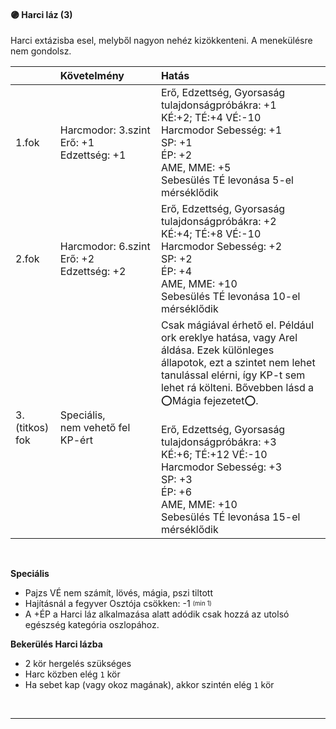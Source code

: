 #### 🟣 Harci láz (3)

Harci extázisba esel, melyből nagyon nehéz kizökkenteni. A menekülésre nem gondolsz.

| |  Követelmény | Hatás  |
| :----------- | :----------- | :----------- |
| 1.fok | Harcmodor:&nbsp;3.szint<br />Erő:&nbsp;+1<br />Edzettség:&nbsp;+1 | Erő, Edzettség, Gyorsaság tulajdonságpróbákra:&nbsp;+1<br />KÉ:+2; TÉ:+4 VÉ:-10<br />Harcmodor Sebesség:&nbsp;+1<br />SP: +1<br />ÉP:&nbsp;+2<br />AME, MME: +5<br />Sebesülés TÉ levonása 5-el mérséklődik |
| 2.fok | Harcmodor:&nbsp;6.szint<br />Erő:&nbsp;+2<br />Edzettség:&nbsp;+2 | Erő, Edzettség, Gyorsaság tulajdonságpróbákra:&nbsp;+2<br />KÉ:+4; TÉ:+8 VÉ:-10<br />Harcmodor Sebesség:&nbsp;+2<br />SP: +2<br />ÉP:&nbsp;+4<br />AME, MME: +10<br />Sebesülés TÉ levonása 10-el mérséklődik |
| 3. (titkos) fok | Speciális,<br />nem vehető fel KP-ért | Csak mágiával érhető el. Például ork ereklye hatása, vagy Arel áldása. Ezek különleges állapotok, ezt a szintet nem lehet tanulással elérni, így KP-t sem lehet rá költeni. Bővebben lásd a ⭕Mágia fejezetet⭕.<br /><br />Erő, Edzettség, Gyorsaság tulajdonságpróbákra:&nbsp;+3<br />KÉ:+6; TÉ:+12 VÉ:-10<br />Harcmodor Sebesség:&nbsp;+3<br />SP: +3<br />ÉP:&nbsp;+6<br />AME, MME: +10<br />Sebesülés TÉ levonása 15-el mérséklődik |

<br />

**Speciális**

- Pajzs VÉ nem számít, lövés, mágia, pszi tiltott
- Hajításnál a fegyver Osztója csökken: -1 <sup><sub>(min 1)</sub></sup>
- A +ÉP a Harci láz alkalmazása alatt adódik csak hozzá az utolsó egészség kategória oszlopához.

**Bekerülés Harci lázba**

- 2 kör hergelés szükséges
- Harc közben elég `1` kör
- Ha sebet kap (vagy okoz magának), akkor szintén elég `1` kör

<br />

---
